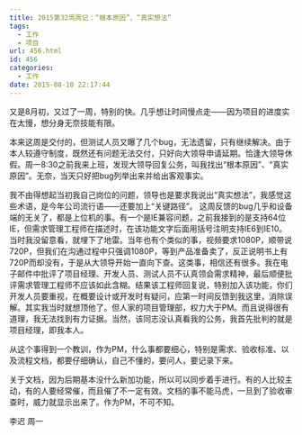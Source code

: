 ```yaml
---
title: 2015第32周周记：“根本原因”、“真实想法”
tags:
  - 工作
  - 项目
url: 456.html
id: 456
categories:
  - 工作
date: 2015-08-10 22:17:44
---
```


又是8月初，又过了一周，特别的快。几乎想让时间慢点走——因为项目的进度实在太慢，想分身无奈技能有限。 

本来这周是交付的，但测试人员又曝了几个bug，无法遗留，只有继续解决。由于本人较遵守制度，既然还有问题无法交付，只好向大领导申请延期。恰逢大领导休假。周一8:30之前我来上班，发现大领导回复公务，叫我找出“根本原因”、“真实原因”。无奈，当天只好把bug列举出来并给出客观事实。 
<!-- more --> 
我不由得想起当初我自己岗位的问题，领导也是要求我说出“真实想法”，我感觉这些术语，是今年公司流行语——还要加上“关键路径”。 
这周反馈的bug几乎和设备端的无关了，都是上位机的事。有一个是IE兼容问题，之前我接到的是支持64位IE，但需求管理工程师在描述时，在该功能文字后面用括号注明支持IE6到IE10。当时我没留意看，就埋下了地雷。当年也有个类似的事，视频要求1080P，顺带说720P，但我们在沟通过程中只强调1080P，等到产品准备卖了，反正说明书上有720P而却没有，于是从大领导开始一直向下查。这类事，相信还有很多。我在电子邮件中批评了项目经理、开发人员、测试人员不认真领会需求精神，最后顺便批评需求管理工程师不应该如此含糊。结果该工程师回复说，特别加入该功能，你们开发人员要重视，在概要设计或开发时有疑问，应第一时间反馈到我这里，消除误解。其实我当时就想顶他了。但人家的项目管理部，权力大于PM。而且说得很有道理，我无法找到有力证据。当然，该同志没认真看我的公务，我首先批判的就是项目经理，即我本人。

从这个事得到一个教训，作为PM，什么事都要细心，特别是需求、验收标准、以及流程文档，都要仔细确认，自己不懂的，要问人，要记录下来。 

关于文档，因为后期基本没什么新加功能，所以可以同步着手进行。有的人比较主动，有的人要经常催，而且催了不一定有效。文档的事不能马虎，一旦到了验收审查时，威力就显示出来了。作为PM，不可不知。 

李迟 周一